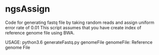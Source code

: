 # ngsAssign
Code for generating fastq file by taking random reads and assign uniform error rate of 0.01
This script assumes that you have create index of reference genome file using BWA.

USAGE: python3.6 generateFastq.py genomeFile
        genomeFile: Reference genome File
        
